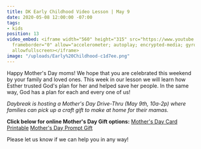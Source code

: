 ```yaml
---
title: DK Early Childhood Video Lesson | May 9
date: 2020-05-08 12:00:00 -07:00
tags:
- kids
position: 13
video_embed: <iframe width="560" height="315" src="https://www.youtube.com/embed/MN1te5VeN6A"
  frameborder="0" allow="accelerometer; autoplay; encrypted-media; gyroscope; picture-in-picture"
  allowfullscreen></iframe>
image: "/uploads/Early%20Childhood-c1d7ee.png"
---
```


Happy Mother's Day moms! We hope that you are celebrated this weekend by your family and loved ones. This week in our lesson we will learn how Esther trusted God's plan for her and helped save her people. In the same way, God has a plan for each and every one of us!

*Daybreak is hosting a Mother's Day Drive-Thru (May 9th, 10a-2p) where families can pick up a craft gift to make at home for their mamas.*

**Click below for online Mother's Day Gift options:** [Mother's Day Card Printable](https://drive.google.com/file/d/1iVRZ0DugbSrSowEsRjLsq6TRZ_6aYqCy/view?usp=sharing)
[Mother's Day Prompt Gift](https://drive.google.com/file/d/1U5SpHZh4Yo46prxpypezdXmR8msKUsbQ/view?usp=sharing)

Please let us know if we can help you in any way!